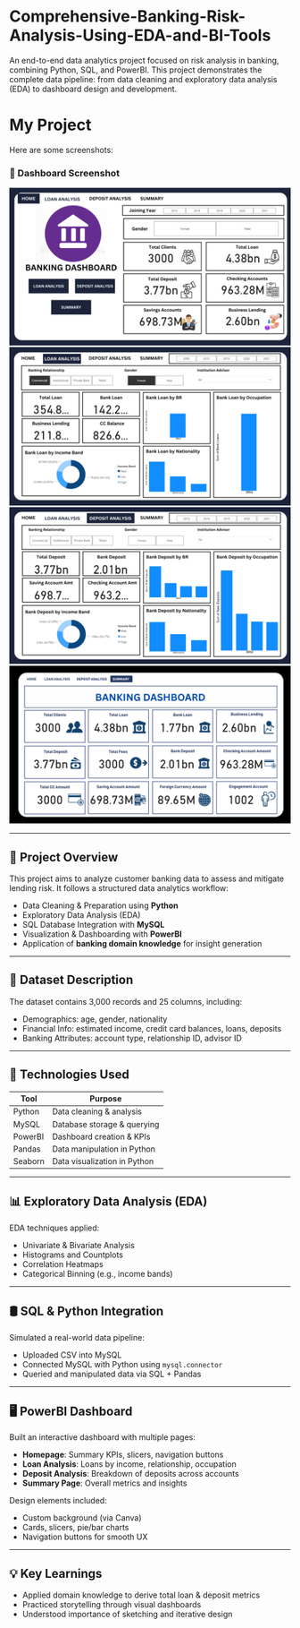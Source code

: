 # Comprehensive-Banking-Risk-Analysis-Using-EDA-and-BI-Tools
An end-to-end data analytics project focused on risk analysis in banking, combining Python, SQL, and PowerBI. This project demonstrates the complete data pipeline: from data cleaning and exploratory data analysis (EDA) to dashboard design and development.

# My Project

Here are some screenshots:

### 📸 Dashboard Screenshot
[![Dashboard1](assets/images/home.png)](assets/images/home.png)
[![Dashboard2](assets/images/loan_analysis.png)](assets/images/loan_analysis.png)
[![Dashboard3](assets/images/deposit_analysis.png)](assets/images/deposit_analysis.png)
[![Dashboard4](assets/images/summary.png)](assets/images/summary.png)

---

## 📌 Project Overview

This project aims to analyze customer banking data to assess and mitigate lending risk. It follows a structured data analytics workflow:

- Data Cleaning & Preparation using **Python**
- Exploratory Data Analysis (EDA)
- SQL Database Integration with **MySQL**
- Visualization & Dashboarding with **PowerBI**
- Application of **banking domain knowledge** for insight generation

---

## 📂 Dataset Description

The dataset contains 3,000 records and 25 columns, including:

- Demographics: age, gender, nationality
- Financial Info: estimated income, credit card balances, loans, deposits
- Banking Attributes: account type, relationship ID, advisor ID

---

## 🔧 Technologies Used

| Tool      | Purpose                          |
|-----------|----------------------------------|
| Python    | Data cleaning & analysis         |
| MySQL     | Database storage & querying      |
| PowerBI   | Dashboard creation & KPIs        |
| Pandas    | Data manipulation in Python      |
| Seaborn   | Data visualization in Python     |

---

## 📊 Exploratory Data Analysis (EDA)

EDA techniques applied:

- Univariate & Bivariate Analysis
- Histograms and Countplots
- Correlation Heatmaps
- Categorical Binning (e.g., income bands)

---

## 🛢 SQL & Python Integration

Simulated a real-world data pipeline:
- Uploaded CSV into MySQL
- Connected MySQL with Python using `mysql.connector`
- Queried and manipulated data via SQL + Pandas

---

## 🖥️ PowerBI Dashboard

Built an interactive dashboard with multiple pages:

- **Homepage**: Summary KPIs, slicers, navigation buttons
- **Loan Analysis**: Loans by income, relationship, occupation
- **Deposit Analysis**: Breakdown of deposits across accounts
- **Summary Page**: Overall metrics and insights

Design elements included:
- Custom background (via Canva)
- Cards, slicers, pie/bar charts
- Navigation buttons for smooth UX

---

## 💡 Key Learnings

- Applied domain knowledge to derive total loan & deposit metrics
- Practiced storytelling through visual dashboards
- Understood importance of sketching and iterative design
